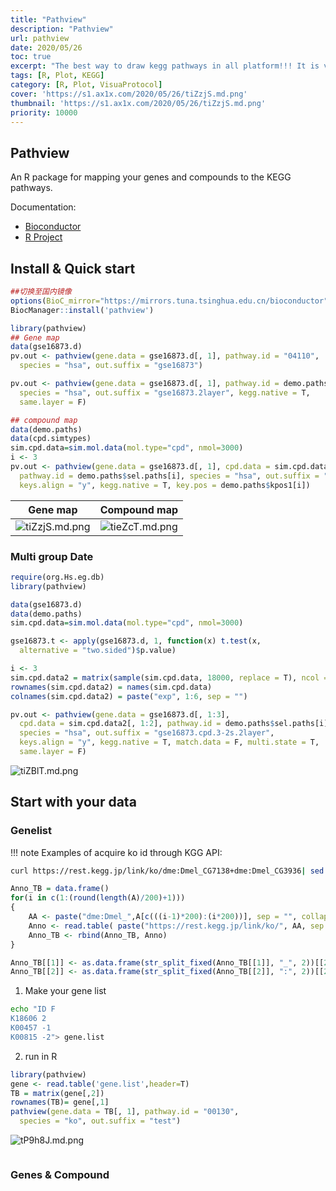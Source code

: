 ```yaml
---
title: "Pathview"
description: "Pathview"
url: pathview
date: 2020/05/26
toc: true
excerpt: "The best way to draw kegg pathways in all platform!!! It is very friendly and powerful!!"
tags: [R, Plot, KEGG]
category: [R, Plot, VisuaProtocol]
cover: 'https://s1.ax1x.com/2020/05/26/tiZzjS.md.png'
thumbnail: 'https://s1.ax1x.com/2020/05/26/tiZzjS.md.png'
priority: 10000
---
```


## Pathview
An R package for mapping your genes and compounds to the KEGG pathways.

Documentation:
- [Bioconductor](http://bioconductor.org/packages/release/bioc/vignettes/pathview/inst/doc/pathview.pdf)
- [R Project](http://pathview.r-forge.r-project.org/pathview.pdf)
## Install & Quick start
```R
##切换至国内镜像
options(BioC_mirror="https://mirrors.tuna.tsinghua.edu.cn/bioconductor")
BiocManager::install('pathview')
```

```R
library(pathview)
## Gene map
data(gse16873.d)
pv.out <- pathview(gene.data = gse16873.d[, 1], pathway.id = "04110",
  species = "hsa", out.suffix = "gse16873")

pv.out <- pathview(gene.data = gse16873.d[, 1], pathway.id = demo.paths$sel.paths[i],
  species = "hsa", out.suffix = "gse16873.2layer", kegg.native = T,
  same.layer = F)

## compound map
data(demo.paths)
data(cpd.simtypes)
sim.cpd.data=sim.mol.data(mol.type="cpd", nmol=3000)
i <- 3
pv.out <- pathview(gene.data = gse16873.d[, 1], cpd.data = sim.cpd.data,
  pathway.id = demo.paths$sel.paths[i], species = "hsa", out.suffix = "gse16873.cpd",
  keys.align = "y", kegg.native = T, key.pos = demo.paths$kpos1[i])
```
|Gene map| Compound map|
|----|----|
|![tiZzjS.md.png](https://s1.ax1x.com/2020/05/26/tiZzjS.md.png)|![tieZcT.md.png](https://s1.ax1x.com/2020/05/26/tieZcT.md.png)|
### Multi group Date
```R
require(org.Hs.eg.db)
library(pathview)

data(gse16873.d)
data(demo.paths)
sim.cpd.data=sim.mol.data(mol.type="cpd", nmol=3000)

gse16873.t <- apply(gse16873.d, 1, function(x) t.test(x,
  alternative = "two.sided")$p.value)

i <- 3
sim.cpd.data2 = matrix(sample(sim.cpd.data, 18000, replace = T), ncol = 6)
rownames(sim.cpd.data2) = names(sim.cpd.data)
colnames(sim.cpd.data2) = paste("exp", 1:6, sep = "")

pv.out <- pathview(gene.data = gse16873.d[, 1:3],
  cpd.data = sim.cpd.data2[, 1:2], pathway.id = demo.paths$sel.paths[i],
  species = "hsa", out.suffix = "gse16873.cpd.3-2s.2layer",
  keys.align = "y", kegg.native = T, match.data = F, multi.state = T,
  same.layer = F)
```
![tiZBlT.md.png](https://s1.ax1x.com/2020/05/26/tiZBlT.md.png)

## Start with your data

### Genelist

!!! note Examples of acquire ko id through KGG API:

```bash
curl https://rest.kegg.jp/link/ko/dme:Dmel_CG7138+dme:Dmel_CG3936| sed 's/:/\t/g'| awk '{print $2,$4}'
```

```r
Anno_TB = data.frame()
for(i in c(1:(round(length(A)/200)+1)))
{
    AA <- paste("dme:Dmel_",A[c(((i-1)*200):(i*200))], sep = "", collapse = "+")
    Anno <- read.table( paste("https://rest.kegg.jp/link/ko/", AA, sep = ""))
    Anno_TB <- rbind(Anno_TB, Anno)
}

Anno_TB[[1]] <- as.data.frame(str_split_fixed(Anno_TB[[1]], "_", 2))[[2]]
Anno_TB[[2]] <- as.data.frame(str_split_fixed(Anno_TB[[2]], ":", 2))[[2]]
```


1. Make your gene list
```bash
echo "ID F
K18606 2
K00457 -1
K00815 -2"> gene.list
```


2. run in R
```R
library(pathview)
gene <- read.table('gene.list',header=T)
TB = matrix(gene[,2])
rownames(TB)= gene[,1]
pathview(gene.data = TB[, 1], pathway.id = "00130",
  species = "ko", out.suffix = "test")
```
![tP9h8J.md.png](https://s1.ax1x.com/2020/05/26/tP9h8J.md.png)


```R
```
### Genes & Compound
